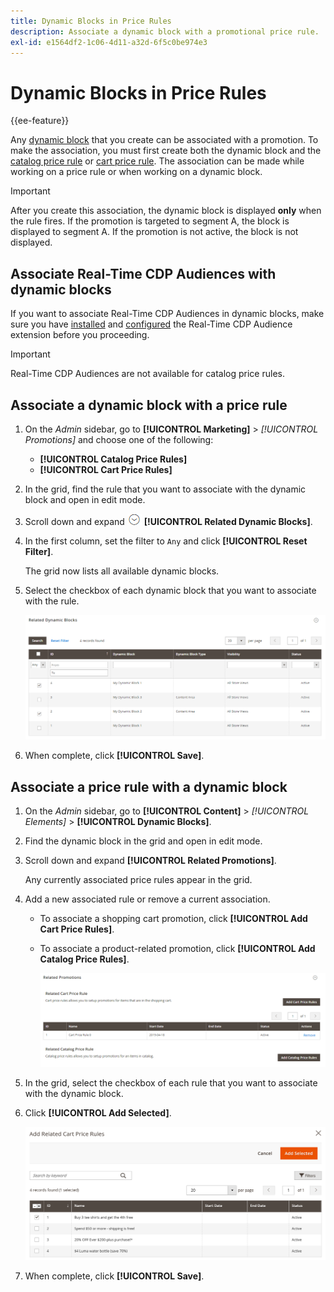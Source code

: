 ```yaml
---
title: Dynamic Blocks in Price Rules
description: Associate a dynamic block with a promotional price rule.
exl-id: e1564df2-1c06-4d11-a32d-6f5c0be974e3
---
```

# Dynamic Blocks in Price Rules

{{ee-feature}}

Any [dynamic block](dynamic-blocks.md) that you create can be associated with a promotion. To make the association, you must first create both the dynamic block and the [catalog price rule](../merchandising-promotions/price-rules-catalog.md) or [cart price rule](../merchandising-promotions/price-rules-cart.md). The association can be made while working on a price rule or when working on a dynamic block.

>[!IMPORTANT]
>
>After you create this association, the dynamic block is displayed **only** when the rule fires. If the promotion is targeted to segment A, the block is displayed to segment A. If the promotion is not active, the block is not displayed.

## Associate Real-Time CDP Audiences with dynamic blocks

If you want to associate Real-Time CDP Audiences in dynamic blocks, make sure you have [installed](../customers/customer-segment-rtcdp.md#install-the-extension) and [configured](../customers/customer-segment-rtcdp.md#configure-the-extension) the Real-Time CDP Audience extension before you proceeding.

>[!IMPORTANT]
>
>Real-Time CDP Audiences are not available for catalog price rules.

## Associate a dynamic block with a price rule

1. On the _Admin_ sidebar, go to **[!UICONTROL Marketing]** > _[!UICONTROL Promotions]_ and choose one of the following:

   - **[!UICONTROL Catalog Price Rules]**
   - **[!UICONTROL Cart Price Rules]**

1. In the grid, find the rule that you want to associate with the dynamic block and open in edit mode.

1. Scroll down and expand ![Expansion selector](../assets/icon-display-expand.png) **[!UICONTROL Related Dynamic Blocks]**.

1. In the first column, set the filter to `Any` and click **[!UICONTROL Reset Filter]**.

   The grid now lists all available dynamic blocks.

1. Select the checkbox of each dynamic block that you want to associate with the rule.

   ![Adding selected dynamic blocks](./assets/price-rule-cart-related-dynamic-blocks-any.png)<!-- zoom -->

1. When complete, click **[!UICONTROL Save]**.

## Associate a price rule with a dynamic block

1. On the _Admin_ sidebar, go to **[!UICONTROL Content]** > _[!UICONTROL Elements]_ > **[!UICONTROL Dynamic Blocks]**.

1. Find the dynamic block in the grid and open in edit mode.

1. Scroll down and expand **[!UICONTROL Related Promotions]**.

   Any currently associated price rules appear in the grid.

1. Add a new associated rule or remove a current association.

   - To associate a shopping cart promotion, click **[!UICONTROL Add Cart Price Rules]**.

   - To associate a product-related promotion, click **[!UICONTROL Add Catalog Price Rules]**.

      ![Related promotions for a dynamic block](./assets/pb-dynamic-block-related-promotions.png)<!-- zoom -->

1. In the grid, select the checkbox of each rule that you want to associate with the dynamic block.

1. Click **[!UICONTROL Add Selected]**.

   ![Adding selected price rules to a dynamic block](./assets/pb-dynamic-block-add-related-cart-price-rules.png)<!-- zoom -->

1. When complete, click **[!UICONTROL Save]**.

